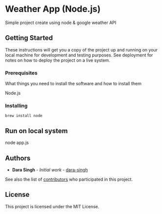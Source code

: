 # Weather App (Node.js)

Simple project create using node & google weather API

## Getting Started

These instructions will get you a copy of the project up and running on your local machine for development and testing purposes. See deployment for notes on how to deploy the project on a live system.

### Prerequisites

What things you need to install the software and how to install them

Node.js

### Installing

```
brew install node
```

## Run on local system

node app.js

## Authors

* **Dara Singh** - *Initial work* - [dara-singh](https://github.com/dara-singh)

See also the list of [contributors](https://github.com/your/project/contributors) who participated in this project.

## License

This project is licensed under the MIT License.
